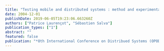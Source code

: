 ```yaml
---
title: "Testing mobile and distributed systems : method and experimentation"
date: 2004-12-01
publishDate: 2019-06-05T19:23:06.663260Z
authors: ["Patrice Laurençot", "Sébastien Salva"]
publication_types: ["1"]
abstract: ""
featured: false
publication: "*8th International Conference on Distribued Systems (OPODIS)*"
---
```


